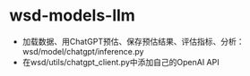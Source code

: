 # wsd-models-llm
- 加载数据、用ChatGPT预估、保存预估结果、评估指标、分析：wsd/model/chatgpt/inference.py
- 在wsd/utils/chatgpt_client.py中添加自己的OpenAI API